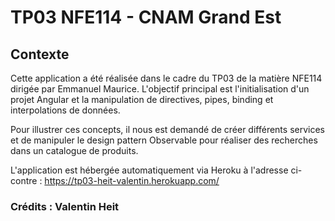 # TP03 NFE114 - CNAM Grand Est

## Contexte

Cette application a été réalisée dans le cadre du TP03 de la matière NFE114 dirigée par Emmanuel Maurice. L'objectif principal est l'initialisation d'un projet Angular et la manipulation de directives, pipes, binding et interpolations de données.

Pour illustrer ces concepts, il nous est demandé de créer différents services et de manipuler le design pattern Observable pour réaliser des recherches dans un catalogue de produits.

L'application est hébergée automatiquement via Heroku à l'adresse ci-contre : https://tp03-heit-valentin.herokuapp.com/

### Crédits : Valentin Heit

